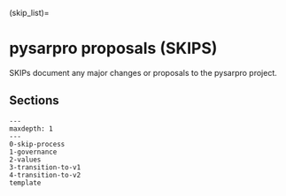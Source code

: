 (skip_list)=

# pysarpro proposals (SKIPS)

SKIPs document any major changes or proposals to the pysarpro project.

## Sections

```{toctree}
---
maxdepth: 1
---
0-skip-process
1-governance
2-values
3-transition-to-v1
4-transition-to-v2
template
```
